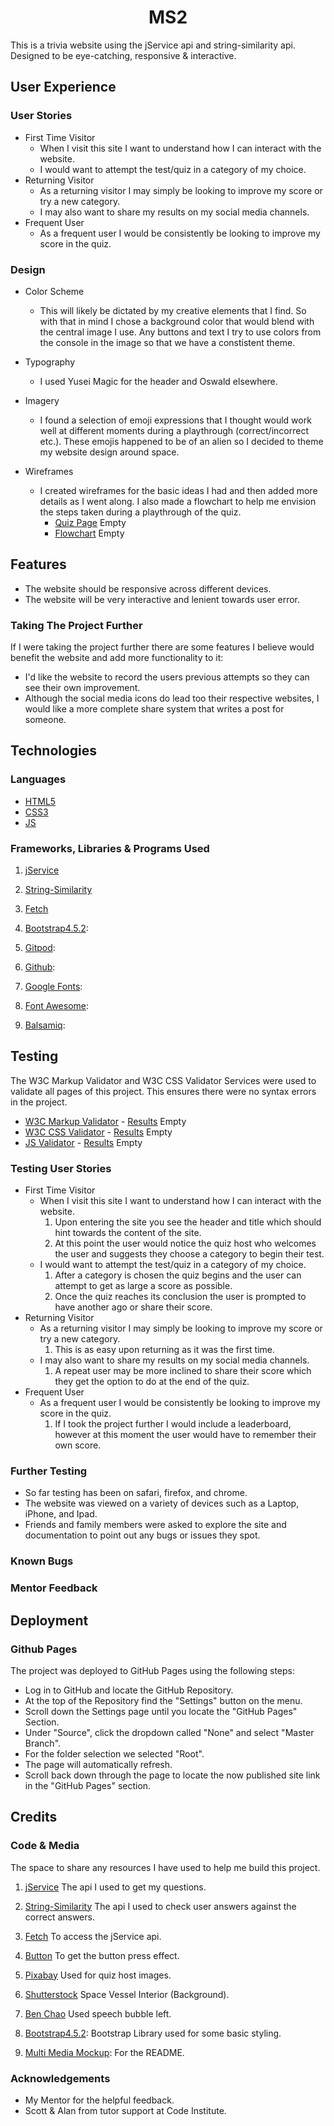 <h1 align="center">MS2</h1>

This is a trivia website using the jService api and string-similarity api. Designed to be eye-catching, responsive & interactive.

## User Experience

### User Stories

- First Time Visitor
    - When I visit this site I want to understand how I can interact with the website.
    - I would want to attempt the test/quiz in a category of my choice.
- Returning Visitor
    - As a returning visitor I may simply be looking to improve my score or try a new category.
    - I may also want to share my results on my social media channels.
- Frequent User
    - As a frequent user I would be consistently be looking to improve my score in the quiz.

### Design

- Color Scheme
    - This will likely be dictated by my creative elements that I find. So with that in mind I chose a background color that would blend with the central image I use. Any buttons and text I try to use colors from the console in the image so that we have a constistent theme.

- Typography
    - I used Yusei Magic for the header and Oswald elsewhere.
- Imagery
    - I found a selection of emoji expressions that I thought would work well at different moments during a playthrough (correct/incorrect etc.). These emojis happened to be of an alien so I decided to theme my website design around space.

- Wireframes
    - I created wireframes for the basic ideas I had and then added more details as I went along. I also made a flowchart to help me envision the steps taken during a playthrough of the quiz.
        - [Quiz Page]() Empty
        - [Flowchart]() Empty

## Features

- The website should be responsive across different devices.
- The website will be very interactive and lenient towards user error.

### Taking The Project Further

If I were taking the project further there are some features I believe would benefit the website and add more functionality to it:
- I'd like the website to record the users previous attempts so they can see their own improvement.
- Although the social media icons do lead too their respective websites, I would like a more complete share system that writes a post for someone.

## Technologies

### Languages

- [HTML5](https://en.wikipedia.org/wiki/HTML5)
- [CSS3](https://en.wikipedia.org/wiki/CSS)
- [JS](https://en.wikipedia.org/wiki/JavaScript)

### Frameworks, Libraries & Programs Used

1. [jService](https://github.com/sottenad/jService)

1. [String-Similarity](https://github.com/aceakash/string-similarity#readme)

1. [Fetch](https://developers.google.com/web/updates/2015/03/introduction-to-fetch)

1. [Bootstrap4.5.2](https://getbootstrap.com/):

1. [Gitpod](https://www.gitpod.io/): 

1. [Github](https://github.com/):

1. [Google Fonts](https://fonts.google.com/?query=Oswa):

1. [Font Awesome](https://fontawesome.com/):

1. [Balsamiq](https://balsamiq.com/):

## Testing

The W3C Markup Validator and W3C CSS Validator Services were used to validate all pages of this project. This ensures there were no syntax errors in the project.


-   [W3C Markup Validator](https://validator.w3.org/) - [Results]() Empty
-   [W3C CSS Validator](https://jigsaw.w3.org/css-validator/) - [Results]() Empty
-   [JS Validator](https://validatejavascript.com/) - [Results]() Empty

### Testing User Stories

- First Time Visitor
    - When I visit this site I want to understand how I can interact with the website.
        1. Upon entering the site you see the header and title which should hint towards the content of the site.
        1. At this point the user would notice the quiz host who welcomes the user and suggests they choose a category to begin their test.
    - I would want to attempt the test/quiz in a category of my choice.
        1. After a category is chosen the quiz begins and the user can attempt to get as large a score as possible.
        1. Once the quiz reaches its conclusion the user is prompted to have another ago or share their score.
- Returning Visitor
    - As a returning visitor I may simply be looking to improve my score or try a new category.
        1. This is as easy upon returning as it was the first time.
    - I may also want to share my results on my social media channels.
        1. A repeat user may be more inclined to share their score which they get the option to do at the end of the quiz.
- Frequent User
    - As a frequent user I would be consistently be looking to improve my score in the quiz.
        1. If I took the project further I would include a leaderboard, however at this moment the user would have to remember their own score.

### Further Testing

- So far testing has been on safari, firefox, and chrome.
- The website was viewed on a variety of devices such as a Laptop, iPhone, and Ipad.
- Friends and family members were asked to explore the site and documentation to point out any bugs or issues they spot.

### Known Bugs

### Mentor Feedback

## Deployment

### Github Pages

The project was deployed to GitHub Pages using the following steps:

- Log in to GitHub and locate the GitHub Repository.
- At the top of the Repository find the "Settings" button on the menu.
- Scroll down the Settings page until you locate the "GitHub Pages" Section.
- Under "Source", click the dropdown called "None" and select "Master Branch".
- For the folder selection we selected "Root".
- The page will automatically refresh.
- Scroll back down through the page to locate the now published site link in the "GitHub Pages" section.


## Credits

### Code & Media

The space to share any resources I have used to help me build this project.

1. [jService](https://github.com/sottenad/jService) The api I used to get my questions.

1. [String-Similarity](https://github.com/aceakash/string-similarity#readme) The api I used to check user answers against the correct answers.

1. [Fetch](https://developers.google.com/web/updates/2015/03/introduction-to-fetch) To access the jService api.

1. [Button](https://www.w3schools.com/csS/css3_buttons.asp) To get the button press effect.

1. [Pixabay](https://pixabay.com/) Used for quiz host images.

1. [Shutterstock](https://www.shutterstock.com/home) Space Vessel Interior (Background).

1. [Ben Chao](https://codepen.io/anshing97/pen/qFDBK) Used speech bubble left.

1. [Bootstrap4.5.2](https://getbootstrap.com/): Bootstrap Library used for some basic styling.

1. [Multi Media Mockup](https://techsini.com/multi-mockup/): For the README.

### Acknowledgements

- My Mentor for the helpful feedback.
- Scott & Alan from tutor support at Code Institute.